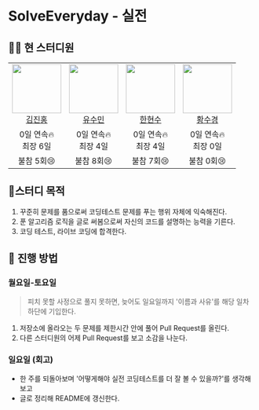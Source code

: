 # SolveEveryday - 실전

## 🧑‍💻 현 스터디원

<table>
  <!-- 프로필 -->
  <tr>
    <td align="center">
      <a href="https://github.com/deepredk">
        <img src="https://avatars.githubusercontent.com/u/33937365?v=4" width="100px;" />
        <br />
        김진홍
      </a>
    </td>
    <td align="center">
      <a href="https://github.com/sue4869">
        <img src="https://avatars.githubusercontent.com/u/68679529?v=4" width="100px;" />
        <br />
        유수민
      </a>
    </td>
    <td align="center">
      <a href="https://github.com/HanHyunsoo">
        <img src="https://avatars.githubusercontent.com/u/37373826?v=4" width="100px;" />
        <br />
        한현수
      </a>
    </td>
    <td align="center">
      <a href="https://github.com/sukyeongh">
        <img src="https://avatars.githubusercontent.com/u/50071076?v=4" width="100px;" />
        <br />
        황수경
      </a>
    </td>
  </tr>
  <!-- 연속일수 -->
  <tr>
    <td align="center">
      0일 연속🔥</br>
      최장 6일
    </td>
    <td align="center">
      0일 연속🔥</br>
      최장 4일
    </td>
    <td align="center">
      0일 연속🔥</br>
      최장 4일
    </td>
    <td align="center">
      0일 연속🔥</br>
      최장 0일
    </td>
  </tr>
  <!-- 불참횟수 -->
  <tr>
    <td align="center">불참 5회😢</td>
    <td align="center">불참 8회😢</td> 
    <td align="center">불참 7회😢</td>
    <td align="center">불참 0회😢</td>
  </tr>
</table>

## 🚩스터디 목적

1. 꾸준히 문제를 품으로써 코딩테스트 문제를 푸는 행위 자체에 익숙해진다.
2. 푼 알고리즘 로직을 글로 써봄으로써 자신의 코드를 설명하는 능력을 기른다.
3. 코딩 테스트, 라이브 코딩에 합격한다.

## 📖 진행 방법

### 월요일-토요일

> 피치 못할 사정으로 풀지 못하면, 늦어도 일요일까지 '이름과 사유'를 해당 일차 하단에 기입한다.

1. 저장소에 올라오는 두 문제를 제한시간 안에 풀어 Pull Request를 올린다.
2. 다른 스터디원의 어제 Pull Request를 보고 소감을 나눈다.

### 일요일 (회고)

- 한 주를 되돌아보며 '어떻게해야 실전 코딩테스트를 더 잘 볼 수 있을까?'를 생각해보고
- 글로 정리해 README에 갱신한다.
